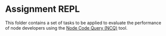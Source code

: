 # Assignment REPL

This folder contains a set of tasks to be applied to evaluate the performance of node developers using the [Node Code Query (NCQ)](https://github.com/damorimRG/node_code_query) tool.

